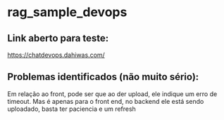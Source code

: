 # rag_sample_devops

## Link aberto para teste:
https://chatdevops.dahiwas.com/

## Problemas identificados (não muito sério):
Em relação ao front, pode ser que ao der upload, ele indique um erro de timeout. Mas é apenas para o front end, no backend ele está sendo uploadado, basta ter paciencia e um refresh
